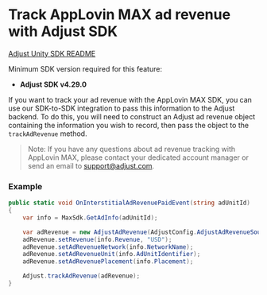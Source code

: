 # Track AppLovin MAX ad revenue with Adjust SDK

[Adjust Unity SDK README][unity-readme]

Minimum SDK version required for this feature:

- **Adjust SDK v4.29.0**

If you want to track your ad revenue with the AppLovin MAX SDK, you can use our SDK-to-SDK integration to pass this information to the Adjust backend. To do this, you will need to construct an Adjust ad revenue object containing the information you wish to record, then pass the object to the `trackAdRevenue` method.

> Note: If you have any questions about ad revenue tracking with AppLovin MAX, please contact your dedicated account manager or send an email to [support@adjust.com](mailto:support@adjust.com).

### Example

```cs
public static void OnInterstitialAdRevenuePaidEvent(string adUnitId)
{
    var info = MaxSdk.GetAdInfo(adUnitId);

    var adRevenue = new AdjustAdRevenue(AdjustConfig.AdjustAdRevenueSourceAppLovinMAX);
    adRevenue.setRevenue(info.Revenue, "USD");
    adRevenue.setAdRevenueNetwork(info.NetworkName);
    adRevenue.setAdRevenueUnit(info.AdUnitIdentifier);
    adRevenue.setAdRevenuePlacement(info.Placement);

    Adjust.trackAdRevenue(adRevenue);
}
```

[unity-readme]:    ../../../README.md
